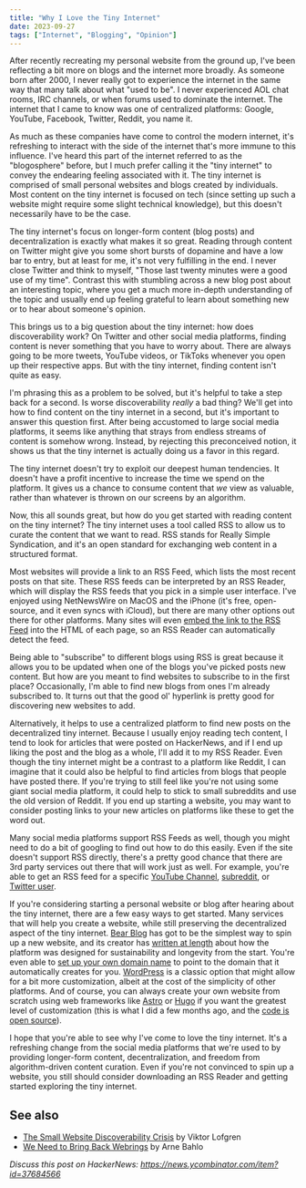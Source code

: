 ```yaml
---
title: "Why I Love the Tiny Internet"
date: 2023-09-27
tags: ["Internet", "Blogging", "Opinion"]
---
```


After recently recreating my personal website from the ground up, I've been reflecting a bit more on blogs and the internet more broadly. As someone born after 2000, I never really got to experience the internet in the same way that many talk about what "used to be". I never experienced AOL chat rooms, IRC channels, or when forums used to dominate the internet. The internet that I came to know was one of centralized platforms: Google, YouTube, Facebook, Twitter, Reddit, you name it.

As much as these companies have come to control the modern internet, it's refreshing to interact with the side of the internet that's more immune to this influence. I've heard this part of the internet referred to as the "blogosphere" before, but I much prefer calling it the "tiny internet" to convey the endearing feeling associated with it. The tiny internet is comprised of small personal websites and blogs created by individuals. Most content on the tiny internet is focused on tech (since setting up such a website might require some slight technical knowledge), but this doesn't necessarily have to be the case.

The tiny internet's focus on longer-form content (blog posts) and decentralization is exactly what makes it so great. Reading through content on Twitter might give you some short bursts of dopamine and have a low bar to entry, but at least for me, it's not very fulfilling in the end. I never close Twitter and think to myself, "Those last twenty minutes were a good use of my time". Contrast this with stumbling across a new blog post about an interesting topic, where you get a much more in-depth understanding of the topic and usually end up feeling grateful to learn about something new or to hear about someone's opinion.

This brings us to a big question about the tiny internet: how does discoverability work? On Twitter and other social media platforms, finding content is never something that you have to worry about. There are always going to be more tweets, YouTube videos, or TikToks whenever you open up their respective apps. But with the tiny internet, finding content isn't quite as easy.

I'm phrasing this as a problem to be solved, but it's helpful to take a step back for a second. Is worse discoverability _really_ a bad thing? We'll get into how to find content on the tiny internet in a second, but it's important to answer this question first. After being accustomed to large social media platforms, it seems like anything that strays from endless streams of content is somehow wrong. Instead, by rejecting this preconceived notion, it shows us that the tiny internet is actually doing us a favor in this regard.

The tiny internet doesn't try to exploit our deepest human tendencies. It doesn't have a profit incentive to increase the time we spend on the platform. It gives us a chance to consume content that _we_ view as valuable, rather than whatever is thrown on our screens by an algorithm.

Now, this all sounds great, but how do you get started with reading content on the tiny internet? The tiny internet uses a tool called RSS to allow us to curate the content that we want to read. RSS stands for Really Simple Syndication, and it's an open standard for exchanging web content in a structured format.

Most websites will provide a link to an RSS Feed, which lists the most recent posts on that site. These RSS feeds can be interpreted by an RSS Reader, which will display the RSS feeds that you pick in a simple user interface. I've enjoyed using NetNewsWire on MacOS and the iPhone (it's free, open-source, and it even syncs with iCloud), but there are many other options out there for other platforms. Many sites will even [embed the link to the RSS Feed](https://www.petefreitag.com/item/384.cfm) into the HTML of each page, so an RSS Reader can automatically detect the feed.

Being able to "subscribe" to different blogs using RSS is great because it allows you to be updated when one of the blogs you've picked posts new content. But how are you meant to find websites to subscribe to in the first place? Occasionally, I'm able to find new blogs from ones I'm already subscribed to. It turns out that the good ol' hyperlink is pretty good for discovering new websites to add.

Alternatively, it helps to use a centralized platform to find new posts on the decentralized tiny internet. Because I usually enjoy reading tech content, I tend to look for articles that were posted on HackerNews, and if I end up liking the post and the blog as a whole, I'll add it to my RSS Reader. Even though the tiny internet might be a contrast to a platform like Reddit, I can imagine that it could also be helpful to find articles from blogs that people have posted there. If you're trying to still feel like you're not using some giant social media platform, it could help to stick to small subreddits and use the old version of Reddit. If you end up starting a website, you may want to consider posting links to your new articles on platforms like these to get the word out.

Many social media platforms support RSS Feeds as well, though you might need to do a bit of googling to find out how to do this easily. Even if the site doesn't support RSS directly, there's a pretty good chance that there are 3rd party services out there that will work just as well. For example, you're able to get an RSS feed for a specific [YouTube Channel](https://authory.com/blog/create-a-youtube-rss-feed-with-vastly-increased-limits#creating-a-youtube-rss-feed-from-youtube-directly), [subreddit](https://www.reddit.com/wiki/rss/), or [Twitter user](https://rss.app/rss-feed/create-twitter-rss-feed).

If you're considering starting a personal website or blog after hearing about the tiny internet, there are a few easy ways to get started. Many services that will help you create a website, while still preserving the decentralized aspect of the tiny internet. [Bear Blog](https://bearblog.dev/) has got to be the simplest way to spin up a new website, and its creator has [written at length](https://herman.bearblog.dev/building-software-to-last-forever/) about how the platform was designed for sustainability and longevity from the start. You're even able to [set up your own domain name](https://docs.bearblog.dev/custom-domains/) to point to the domain that it automatically creates for you. [WordPress](https://wordpress.com/) is a classic option that might allow for a bit more customization, albeit at the cost of the simplicity of other platforms. And of course, you can always create your own website from scratch using web frameworks like [Astro](https://astro.build/) or [Hugo](https://gohugo.io/) if you want the greatest level of customization (this is what I did a few months ago, and the [code is open source](https://github.com/zsrobinson/portfolio)).

I hope that you're able to see why I've come to love the tiny internet. It's a refreshing change from the social media platforms that we're used to by providing longer-form content, decentralization, and freedom from algorithm-driven content curation. Even if you're not convinced to spin up a website, you still should consider downloading an RSS Reader and getting started exploring the tiny internet.

## See also

- [The Small Website Discoverability Crisis](https://www.marginalia.nu/log/19-website-discoverability-crisis/) by Viktor Lofgren
- [We Need to Bring Back Webrings](https://arne.me/articles/we-need-to-bring-back-webrings) by Arne Bahlo

_Discuss this post on HackerNews: https://news.ycombinator.com/item?id=37684566_
